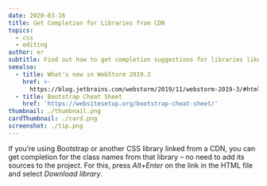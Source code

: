```yaml
---
date: 2020-03-16
title: Get Completion for Libraries from CDN
topics:
  - css
  - editing
author: er
subtitle: Find out how to get completion suggestions for libraries like Bootstrap.
seealso:
  - title: What's new in WebStorm 2019.3
    href: >-
      https://blog.jetbrains.com/webstorm/2019/11/webstorm-2019-3/#html_and_style_sheets
  - title: Bootstrap Cheat Sheet
    href: 'https://websitesetup.org/bootstrap-cheat-sheet/'
thumbnail: ./thumbnail.png
cardThumbnail: ./card.png
screenshot: ./tip.png
---
```

If you’re using Bootstrap or another CSS library linked from a
CDN, you can get completion for the class names from that library – no
need to add its sources to the project. For this, press *Alt+Enter* on the
link in the HTML file and select *Download library*.
